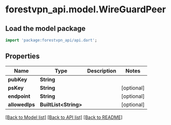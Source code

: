 # forestvpn_api.model.WireGuardPeer

## Load the model package
```dart
import 'package:forestvpn_api/api.dart';
```

## Properties
Name | Type | Description | Notes
------------ | ------------- | ------------- | -------------
**pubKey** | **String** |  | 
**psKey** | **String** |  | [optional] 
**endpoint** | **String** |  | [optional] 
**allowedIps** | **BuiltList&lt;String&gt;** |  | [optional] 

[[Back to Model list]](../README.md#documentation-for-models) [[Back to API list]](../README.md#documentation-for-api-endpoints) [[Back to README]](../README.md)


